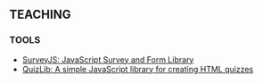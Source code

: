 ## TEACHING

### TOOLS

- [SurveyJS: JavaScript Survey and Form Library](https://github.com/surveyjs/survey-library)
- [QuizLib: A simple JavaScript library for creating HTML quizzes](https://github.com/ALPSquid/quizlib)
